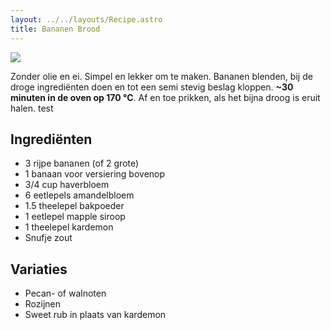 ```yaml
---
layout: ../../layouts/Recipe.astro
title: Bananen Brood
---
```

![](/images/uploads/bananen-brood.jpg)

Zonder olie en ei. Simpel en lekker om te maken. Bananen blenden, bij de droge ingrediënten doen en tot een semi stevig beslag kloppen. **~30 minuten in de oven op 170 °C**. Af en toe prikken, als het bijna droog is eruit halen. test

## Ingrediënten

* 3 rijpe bananen (of 2 grote)
* 1 banaan voor versiering bovenop
* 3/4 cup haverbloem
* 6 eetlepels amandelbloem
* 1.5 theelepel bakpoeder
* 1 eetlepel mapple siroop
* 1 theelepel kardemon
* Snufje zout

## Variaties

* Pecan- of walnoten
* Rozijnen
* Sweet rub in plaats van kardemon